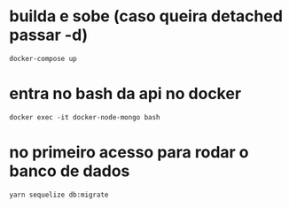 # builda e sobe (caso queira detached passar -d)

`docker-compose up`

# entra no bash da api no docker

`docker exec -it docker-node-mongo bash`

# no primeiro acesso para rodar o banco de dados

`yarn sequelize db:migrate`
